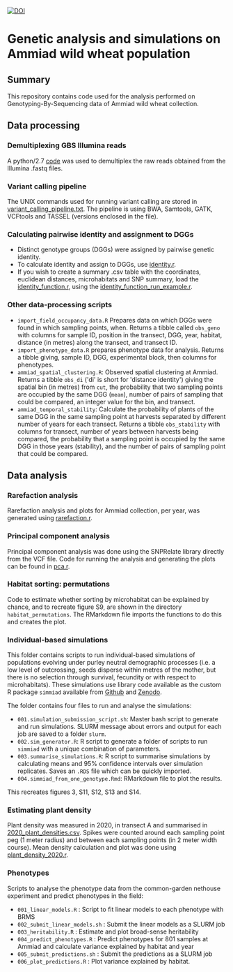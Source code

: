 [![DOI](https://zenodo.org/badge/428974285.svg)](https://zenodo.org/badge/latestdoi/428974285)

<h1>Genetic analysis and simulations on Ammiad wild wheat population</h1>

<h2> Summary </h2>

This repository contains code used for the analysis performed on Genotyping-By-Sequencing data of Ammiad wild wheat collection.

<h2> Data processing </h2>

<h3> Demultiplexing GBS Illumina reads </h3>

A python/2.7 [code](data_processing/GBS_demultiplex.py) was used to demultiplex the raw reads obtained from the Illumina .fastq files.

<h3> Variant calling pipeline </h3>

The UNIX commands used for running variant calling are stored in [variant_calling_pipeline.txt](data_processing/variant_calling_pipeline.txt). The pipeline is using BWA, Samtools, GATK, VCFtools and TASSEL (versions enclosed in the file).

<h3> Calculating pairwise identity and assignment to DGGs </h3>

- Distinct genotype groups (DGGs) were assigned by pairwise genetic identity. 
- To calculate identity and assign to DGGs, use [identity.r](data_processing/identity/identity.r). 
- If you wish to create a summary .csv table with the coordinates, euclidean distances, microhabitats and SNP summary, load the [identity_function.r](data_processing/identity/identity_function.r), using the [identity_function_run_example.r](data_processing/identity/identity_function_run_example.r). 

<h3> Other data-processing scripts </h3>

- `import_field_occupancy_data.R` Prepares data on which DGGs were found in 
which sampling points, when. Returns a tibble called `obs_geno` with columns for
sample ID, position in the transect, DGG, year, habitat, distance (in metres) 
along the transect, and transect ID.
- `import_phenotype_data.R` prepares phenotype data for analysis. Returns a 
tibble giving, sample ID, DGG, experimental block, then columns for phenotypes.
- `ammiad_spatial_clustering.R`: Observed spatial clustering at Ammiad. 
Returns a tibble `obs_di` ('di' is short for 'distance identity') giving 
the spatial bin (in metres) from `cut`, the probability that two sampling 
points are occupied by the same DGG (`mean`), number of pairs of sampling
that could be compared, an integer value for the bin, and transect.
- `ammiad_temporal_stability`: Calculate the probability of plants of the same 
DGG in the same sampling point at harvests separated by different number of 
years for each transect.
Returns a tibble `obs_stability` with columns for transect, number of years
between harvests being compared, the probability that a sampling point is 
occupied by the same DGG in those years (stability), and the number of pairs
of sampling point that could be compared.

<h2> Data analysis </h2>

<h3> Rarefaction analysis </h3>

Rarefaction analysis and plots for Ammiad collection, per year, was generated using [rarefaction.r](data_analysis/rarefaction.r).


<h3> Principal component analysis </h3>

Principal component analysis was done using the SNPRelate library directly from the VCF file. Code for running the analysis and generating the plots can be found in [pca.r](data_analysis/pca.r).

 <h3> Habitat sorting: permutations </h3>

Code to estimate whether sorting by microhabitat can be explained by chance, and
to recreate figure S9, are shown in the directory `habitat_permutations`.
The RMarkdown file imports the functions to do this and creates the plot.

<h3> Individual-based simulations </h3>

This folder contains scripts to run individual-based simulations of populations
evolving under purley neutral demographic processes (i.e. a low level of 
outcrossing, seeds disperse within metres of the mother, but there is no 
selection through survival, fecundity or with respect to microhabitats).
These simulations use library code available as the custom R package `simmiad`
available from [Github](https://github.com/ellisztamas/simmiad)
and
[Zenodo](10.5281/zenodo.4762083).

The folder contains four files to run and analyse the simulations:

- `001.simulation_submission_script.sh`: Master bash script to generate and run
simulations. SLURM message about errors and output for each job are saved to 
a folder `slurm`.
 - `002.sim_generator.R`: R script to generate a folder of scripts to run
 `simmiad` with a unique combination of parameters.
 - `003.summarise_simulations.R`: R script to summarise simulations by 
 calculating means and 95% confidence intervals over simulation replicates. 
Saves an `.RDS` file which can be quickly imported.
 - `004.simmiad_from_one_genotype.Rmd`: RMarkdown file to plot the results.

 This recreates figures 3, S11, S12, S13 and S14.

<h3> Estimating plant density </h3>

Plant density was measured in 2020, in transect A and summarised in [2020_plant_densities.csv](data/2020_plant_densities.csv). Spikes were counted around each sampling point peg (1 meter radius) and between each sampling points (in 2 meter width course). Mean density calculation and plot was done using [plant_density_2020.r](data_analysis/plant_density_2020.r).

 <h3> Phenotypes </h3>
 
Scripts to analyse the phenotype data from the common-garden nethouse experiment
and predict phenotypes in the field:

* `001_linear_models.R`       : Script to fit linear models to each phenotype with BRMS
* `002_submit_linear_models.sh` : Submit the linear models as a SLURM job
* `003_heritability.R`          : Estimate and plot broad-sense heritability
* `004_predict_phenotypes.R`    : Predict phenotypes for 801 samples at Ammiad and calculate variance explained by habitat and year
* `005_submit_predictions.sh`   : Submit the predictions as a SLURM job
* `006_plot_predictions.R`      : Plot variance explained by habitat.
 
